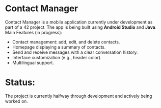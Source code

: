 # Contact Manager

Contact Manager is a mobile application currently under development as part of a 42 project. The app is being built using **Android Studio** and **Java**.
Main Features (in progress):

- Contact management: add, edit, and delete contacts.
- Homepage displaying a summary of contacts.
- Send and receive messages with a clear conversation history.
- Interface customization (e.g., header color).
- Multilingual support.

# Status:

The project is currently halfway through development and actively being worked on.